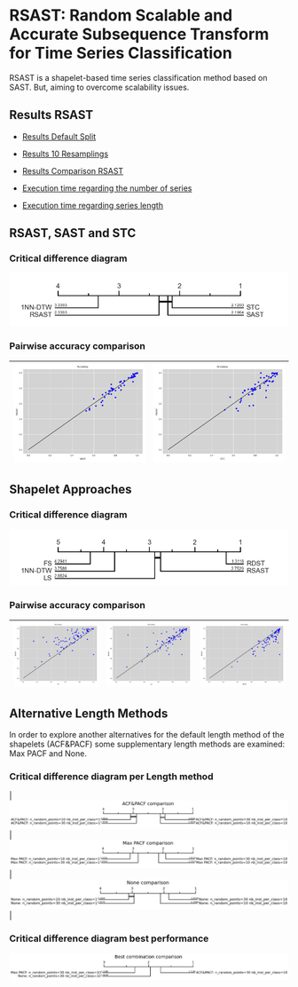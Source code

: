 # RSAST: Random Scalable and Accurate Subsequence Transform for Time Series Classification

RSAST is a shapelet-based time series classification method based on SAST. But, aiming to overcome scalability issues. 



## Results RSAST

- [Results Default Split](./ExperimentationRSAST/results_default_split.csv)

- [Results 10 Resamplings](./ExperimentationRSAST/results_10resampling.csv)

- [Results Comparison RSAST](./ExperimentationRSAST/results_comparison_rsast.csv)

- [Execution time regarding the number of series](./ExperimentationRSAST/results_comparison_accuracy/df_overall_comparison_scalability_number_of_seriesLR.csv)

- [Execution time regarding series length](./ExperimentationRSAST/results_comparison_accuracy/df_overall_comparison_scalability_series_length.csv)



## RSAST, SAST and STC

### Critical difference diagram

![](./ExperimentationRSAST/images_cd_diagram/comparison_rsast_sast_st.png)

### Pairwise accuracy comparison

| ![](./ExperimentationRSAST/images_one_vs_one_comparison/RSASTvsSAST.png) | ![](./ExperimentationRSAST/images_one_vs_one_comparison/RSASTvsSTC.png) |
| -------------------------------------------------- | ---------------------------------------------------- |


## Shapelet Approaches

### Critical difference diagram

![](./ExperimentationRSAST/images_cd_diagram/comparison_shapelet_method.png)

### Pairwise accuracy comparison

| ![](./ExperimentationRSAST/images_one_vs_one_comparison/RSASTvsFS.png) | ![](./ExperimentationRSAST/images_one_vs_one_comparison/RSASTvsLS.png) | ![](./ExperimentationRSAST/images_one_vs_one_comparison/RSASTvsRDST.png) |
| ----------------------------------------- | ------------------------------------------- | ------------------------------------------- |

## Alternative Length Methods

In order to explore another alternatives for the default length method of the shapelets (ACF&PACF) some supplementary length methods are examined: Max PACF and None.

### Critical difference diagram per Length method

| ![](./ExperimentationRSAST/images_cd_diagram/cd-diagram_ACF&PACF.png) | ![](./ExperimentationRSAST/images_cd_diagram/cd-diagram_Max_PACF.png) | ![](./ExperimentationRSAST/images_cd_diagram/cd-diagram_None.png) |


### Critical difference diagram best performance

![](./ExperimentationRSAST/images_cd_diagram/cd-diagram_best_com.png)